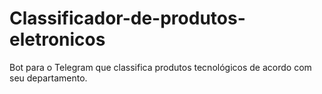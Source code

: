 # Classificador-de-produtos-eletronicos
Bot para o Telegram que classifica produtos tecnológicos de acordo com seu departamento.
#
